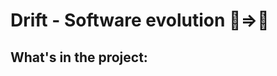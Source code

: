 Drift - Software evolution 🦖=>🐓
=================================================


What's in the project:
-----